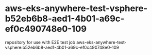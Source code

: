 # aws-eks-anywhere-test-vsphere-b52eb6b8-aed1-4b01-a69c-ef0c490748e0-109
repository for use with E2E test job aws-eks-anywhere-test-vsphere:b52eb6b8-aed1-4b01-a69c-ef0c490748e0-109
